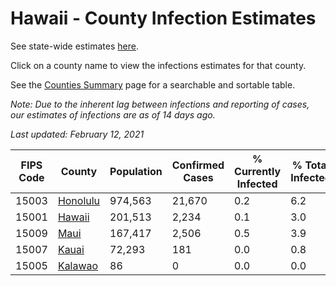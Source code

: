 # Hawaii - County Infection Estimates

See state-wide estimates [here](/infections/us-hi).

Click on a county name to view the infections estimates for that county.

See the [Counties Summary](/infections/summary-counties) page for a searchable and sortable table.

*Note: Due to the inherent lag between infections and reporting of cases, our estimates of infections are as of 14 days ago.*

*Last updated: February 12, 2021*

|   FIPS Code |               County |   Population |   Confirmed Cases |   % Currently Infected |   % Total Infected |
|-------------|----------------------|--------------|-------------------|------------------------|--------------------|
|       15003 | [Honolulu](honolulu) |      974,563 |            21,670 |                    0.2 |                6.2 |
|       15001 |     [Hawaii](hawaii) |      201,513 |             2,234 |                    0.1 |                3.0 |
|       15009 |         [Maui](maui) |      167,417 |             2,506 |                    0.5 |                3.9 |
|       15007 |       [Kauai](kauai) |       72,293 |               181 |                    0.0 |                0.8 |
|       15005 |   [Kalawao](kalawao) |           86 |                 0 |                    0.0 |                0.0 |